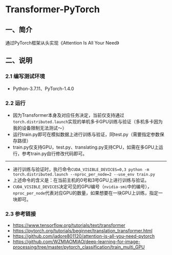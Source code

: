 # Transformer-PyTorch

## 一、简介

通过PyTorch框架从头实现《Attention Is All Your Need》

## 二、说明

### 2.1 编写测试环境

* Python-3.7.11、PyTorch-1.4.0

### 2.2 运行

* 因为Transformer本身及对应任务决定，当前仅支持通过```torch.distributed.launch```实现的单机多卡GPU训练与验证（多机多卡因为我的设备限制无法测试～）
* 运行train.py即可在模拟数据上进行训练与验证，同test.py（需要指定参数保存路径）
* train.py仅支持GPU，test.py、translating.py支持CPU，如需在多GPU上运行，参考train.py自行修改代码即可。

-----

* 进行训练与验证时，执行命令```CUDA_VISIBLE_DEVICES=0,3 python -m torch.distributed.launch --nproc_per_node=2 --use_env train.py```
* 上述命令的含义是：在当前主机的0号和3号GPU上进行训练与验证。
* ```CUDA_VISIBLE_DEVICES```决定可见的GPU编号（```nvidia-smi```中的编号），```nproc_per_node```代表对应GPU的数量，如果想要在一块GPU上训练，指定一块即可。

### 2.3 参考链接

* <https://www.tensorflow.org/tutorials/text/transformer>
* <https://pytorch.org/tutorials/beginner/translation_transformer.html>
* <https://github.com/jadore801120/attention-is-all-you-need-pytorch>
* <https://github.com/WZMIAOMIAO/deep-learning-for-image-processing/tree/master/pytorch_classification/train_multi_GPU>